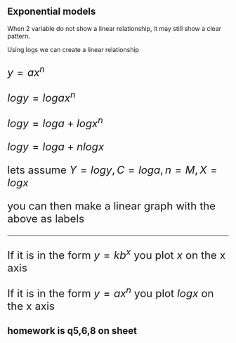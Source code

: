 ## Exponential models

When 2 variable do not show a linear relationship, it may still show a clear pattern.

Using logs we can create a linear relationship

<font size=5>

$y = ax^n$

$logy = log ax^n$

$logy = loga + logx^n$

$log y = log a + nlogx$

lets assume $Y =logy, C = loga, n=M, X=logx$

you can then make a linear graph with the above as labels

--- 

If it is in the form $y = kb^x$ you plot $x$ on the x axis

If it is in the form $y=ax^n$ you plot $logx$ on the x axis
</font>


## homework is q5,6,8 on sheet